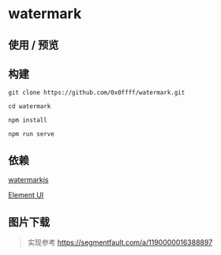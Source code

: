 # watermark

## 使用 / 预览

## 构建

```shell
git clone https://github.com/0x0ffff/watermark.git

cd watermark

npm install

npm run serve
```

## 依赖

[watermarkjs](http://brianium.github.io/watermarkjs/)

[Element UI](https://element.eleme.io/)

## 图片下载

> 实现参考 https://segmentfault.com/a/1190000016388897
